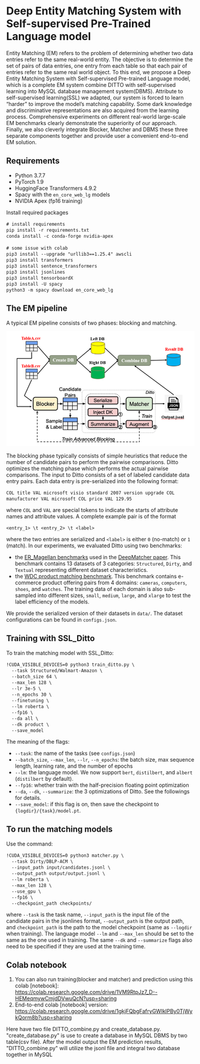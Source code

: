 # Deep Entity Matching System with Self-supervised Pre-Trained Language model

Entity Matching (EM) refers to the problem of determining whether two data entries refer to the same real-world entity. The objective is to determine the set of pairs of data entries, one entry from each table so that each pair of entries refer to the same real world object. To this end, we propose a Deep Entity Matching System with Self-supervised Pre-trained Language model, which is a complete EM system combine DITTO with self-supervised learning into MySQL database management system(DBMS). Attribute to self-supervised learning(SSL) we adapted, our system is forced to learn “harder” to improve the model’s matching capability. Some dark knowledge and discriminative representations are also acquired from the learning process. Comprehensive experiments on different real-world large-scale EM benchmarks clearly demonstrate the superiority of our approach. Finally, we also cleverly integrate Blocker, Matcher and DBMS these three separate components together and provide user a convenient end-to-end EM solution.

## Requirements

* Python 3.7.7
* PyTorch 1.9
* HuggingFace Transformers 4.9.2
* Spacy with the ``en_core_web_lg`` models
* NVIDIA Apex (fp16 training)

Install required packages
```
# install requirements
pip install -r requirements.txt
conda install -c conda-forge nvidia-apex

# some issue with colab
pip3 install --upgrade "urllib3==1.25.4" awscli
pip3 install transformers
pip3 install sentence_transformers
pip3 install jsonlines
pip3 install tensorboardX
pip3 install -U spacy
python3 -m spacy download en_core_web_lg
```

## The EM pipeline

A typical EM pipeline consists of two phases: blocking and matching. 

![The EM pipeline of Ditto.](system.png)

The blocking phase typically consists of simple heuristics that reduce the number of candidate pairs to perform the pairwise comparisons. Ditto optimizes the matching phase which performs the actual pairwise comparisons. The input to Ditto consists of a set of labeled candidate data entry pairs. Each data entry is pre-serialized into the following format:
```
COL title VAL microsoft visio standard 2007 version upgrade COL manufacturer VAL microsoft COL price VAL 129.95
```
where ``COL`` and ``VAL`` are special tokens to indicate the starts of attribute names and attribute values. A complete example pair is of the format
```
<entry_1> \t <entry_2> \t <label>
```
where the two entries are serialized and ``<label>`` is either ``0`` (no-match) or ``1`` (match). In our experiments, we evaluated Ditto using two benchmarks:
* the [ER_Magellan benchmarks](https://github.com/anhaidgroup/deepmatcher/blob/master/Datasets.md) used in the [DeepMatcher paper](http://pages.cs.wisc.edu/~anhai/papers1/deepmatcher-sigmod18.pdf). This benchmark contains 13 datasets of 3 categories: ``Structured``, ``Dirty``, and ``Textual`` representing different dataset characteristics. 
* the [WDC product matching benchmark](http://webdatacommons.org/largescaleproductcorpus/v2/index.html). This benchmark contains e-commerce product offering pairs from 4 domains: ``cameras``, ``computers``, ``shoes``, and ``watches``. The training data of each domain is also sub-sampled into different sizes, ``small``, ``medium``, ``large``, and ``xlarge`` to test the label efficiency of the models. 

We provide the serialized version of their datasets in ``data/``. The dataset configurations can be found in ``configs.json``. 

## Training with SSL_Ditto

To train the matching model with SSL_Ditto:
```
!CUDA_VISIBLE_DEVICES=0 python3 train_ditto.py \
  --task Structured/Walmart-Amazon \
  --batch_size 64 \
  --max_len 128 \
  --lr 3e-5 \
  --n_epochs 30 \
  --finetuning \
  --lm roberta \
  --fp16 \
  --da all \
  --dk product \
  --save_model
```

The meaning of the flags:
* ``--task``: the name of the tasks (see ``configs.json``)
* ``--batch_size``, ``--max_len``, ``--lr``, ``--n_epochs``: the batch size, max sequence length, learning rate, and the number of epochs
* ``--lm``: the language model. We now support ``bert``, ``distilbert``, and ``albert`` (``distilbert`` by default).
* ``--fp16``: whether train with the half-precision floating point optimization
* ``--da``, ``--dk``, ``--summarize``: the 3 optimizations of Ditto. See the followings for details.
* ``--save_model``: if this flag is on, then save the checkpoint to ``{logdir}/{task}/model.pt``.

## To run the matching models
Use the command:
```
!CUDA_VISIBLE_DEVICES=0 python3 matcher.py \
  --task Dirty/DBLP-ACM \
  --input_path input/candidates.jsonl \
  --output_path output/output.jsonl \
  --lm roberta \
  --max_len 128 \
  --use_gpu \
  --fp16 \
  --checkpoint_path checkpoints/
```
where ``--task`` is the task name, ``--input_path`` is the input file of the candidate pairs in the jsonlines format, ``--output_path`` is the output path, and ``checkpoint_path`` is the path to the model checkpoint (same as ``--logdir`` when training). The language model ``--lm`` and ``--max_len`` should be set to the same as the one used in training. The same ``--dk`` and ``--summarize`` flags also need to be specified if they are used at the training time.

## Colab notebook

1. You can also run training(blocker and matcher) and prediction using this colab [notebook]: https://colab.research.google.com/drive/1VM9RtpJz7_D--HEMeqmywCmjdDVwuQcN?usp=sharing
2. End-to-end colab [notebook] version: https://colab.research.google.com/drive/1gkjFQbgFafryGWIklPBy0TjWykQorm8b?usp=sharing

Here have two file DITTO_combine.py and create_database.py. "create_database.py" is use to create a database in MySQL DBMS by two table(csv file). After the model output the EM prediction results, "DITTO_combine.py" will utilize the jsonl file and integral two database together in MySQL 
